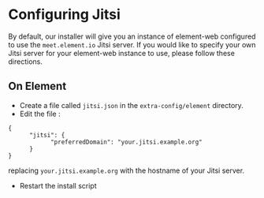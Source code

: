 # Configuring Jitsi

By default, our installer will give you an instance of element-web configured to use the `meet.element.io` Jitsi server. If you would like to specify your own Jitsi server for your element-web instance to use, please follow these directions.

## On Element

- Create a file called `jitsi.json` in the `extra-config/element` directory.
- Edit the file :

```lang-none
{
      "jitsi": {
            "preferredDomain": "your.jitsi.example.org"
      }
}
```

replacing `your.jitsi.example.org` with the hostname of your Jitsi server.

- Restart the install script
